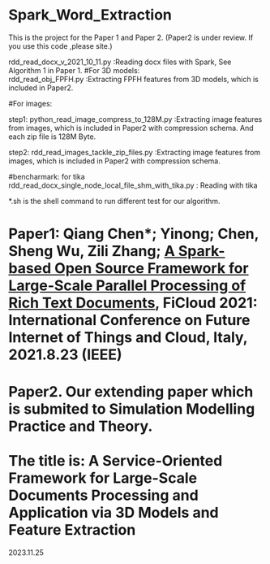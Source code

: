 # Spark_Word_Extraction
This is the project for the Paper 1 and Paper 2. (Paper2 is under review. If you use this code ,please site.)

rdd_read_docx_v_2021_10_11.py    :Reading docx files with Spark, See Algorithm 1 in Paper 1.
#For 3D models:<br>
rdd_read_obj_FPFH.py		 :Extracting FPFH features from 3D models, which is included in Paper2.	

#For images:<br>

step1: python_read_image_compress_to_128M.py  :Extracting image features from images, which is included in Paper2 with compression schema. And each zip file is 128M Byte.

step2: rdd_read_images_tackle_zip_files.py  :Extracting image features from images, which is included in Paper2 with compression schema.	

#bencharmark: for tika<br>
rdd_read_docx_single_node_local_file_shm_with_tika.py : Reading with tika


*.sh is the shell command to run different test for our algorithm.

# Paper1: Qiang Chen*; Yinong; Chen, Sheng Wu, Zili Zhang; <a href='https://ieeexplore.ieee.org/document/9590234' target=_blank>A Spark-based Open Source Framework for Large-Scale Parallel Processing of Rich Text Documents</a>, FiCloud 2021: International Conference on Future Internet of Things and Cloud, Italy, 2021.8.23 (IEEE)

# Paper2. Our extending paper which is submited to Simulation Modelling Practice and Theory.  <br><br>The title is:  A Service-Oriented Framework for Large-Scale Documents Processing and Application via 3D Models and Feature Extraction



2023.11.25


